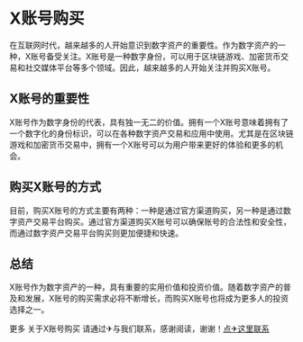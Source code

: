 # X账号购买

在互联网时代，越来越多的人开始意识到数字资产的重要性。作为数字资产的一种，X账号备受关注。X账号是一种数字身份，可以用于区块链游戏、加密货币交易和社交媒体平台等多个领域。因此，越来越多的人开始关注并购买X账号。

## X账号的重要性

X账号作为数字身份的代表，具有独一无二的价值。拥有一个X账号意味着拥有了一个数字化的身份标识，可以在各种数字资产交易和应用中使用。尤其是在区块链游戏和加密货币交易中，拥有一个X账号可以为用户带来更好的体验和更多的机会。

## 购买X账号的方式

目前，购买X账号的方式主要有两种：一种是通过官方渠道购买，另一种是通过数字资产交易平台购买。通过官方渠道购买X账号可以确保账号的合法性和安全性，而通过数字资产交易平台购买则更加便捷和快速。

## 总结

X账号作为数字资产的一种，具有重要的实用价值和投资价值。随着数字资产的普及和发展，X账号的购买需求必将不断增长，而购买X账号也将成为更多人的投资选择之一。

更多 关于X账号购买 请通过✈与我们联系，感谢阅读，谢谢！[点✈这里联系](https://t.me/pt99bot)